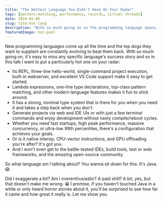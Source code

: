```yaml
---
title: "The Hottest Language You Didn't Have On Your Radar"
tags: [pattern-matching, performance, records, virtual-threads]
date: 2024-02-05
slug: talk-hot-lang
description: "With so much going on in the programming language space, it's easy to miss any specific language's success story and so in this talk I want to put a particularly hot one on your radar"
featuredImage: hot-pool
---
```


New programming languages come up all the time and the top dogs they want to supplant are constantly evolving to beat them back.
With so much going on, it's easy to miss any specific language's success story and so in this talk I want to put a particularly hot one on your radar:

* Its REPL, three-line hello-world, single-command project execution, built-in webserver, and excellent VS Code support make it easy to get started.
* Lambda expressions, one-line type declarations, top-class pattern matching, and other modern language features makes it fun to stick around.
* It has a strong, nominal type system that is there for you when you need it and takes a step back when you don't.
* Generate projects via web and IDE UIs or with just a few terminal commands and enjoy development without nasty compile/reboot cycles.
* Whether you need fast startups, high peak performance, massive concurrency, or ultra-low 99th percentiles, there's a configuration that achieves your goals.
* Or is it native interop, CPU-vector instructions, and GPU offloading you're after? It's got you.
* And I won't even get to the battle-tested IDEs, build tools, test or web frameworks, and the amazing open-source community.

So what language am I talking about?
You wanna sit down for this:
It's Java. 😱

Did I exaggerate a bit?
Am I overenthusiastic?
A paid shill?
A bit, yes, but that doesn't make me wrong. 😁
I promise, if you haven't touched Java in a while or only heard horror stories about it, you'll be surprised to see how far it came and how great it really is.
Let me show you.


<!--
* project generation via UI: Spring Boot starter
* terminal: JBang
* fast builds: Maven/Grand daemon
* live-development: Quarkus dev mode
* performance: Graal, virtual threads, JVM, GenZGC; 1BRC
-->
